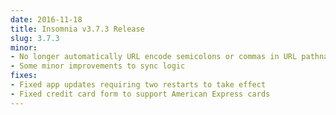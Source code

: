 ```yaml
---
date: 2016-11-18
title: Insomnia v3.7.3 Release
slug: 3.7.3
minor:
- No longer automatically URL encode semicolons or commas in URL pathname
- Some minor improvements to sync logic
fixes:
- Fixed app updates requiring two restarts to take effect
- Fixed credit card form to support American Express cards
---
```

